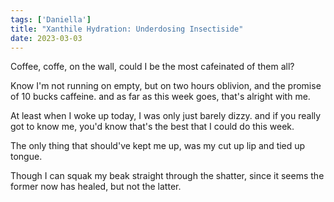 ```yaml
---  
tags: ['Daniella']
title: "Xanthile Hydration: Underdosing Insectiside"
date: 2023-03-03
---
```


Coffee, coffe, on the wall,
could I be the most cafeinated
of them all?

Know I'm not running on empty,
but on two hours oblivion,
and the promise of 10 bucks caffeine.
and as far as this week goes,
that's alright with me.

At least when I woke up today,
I was only just barely dizzy.
and if you really got to know me,
you'd know that's the best that
I could do this week.

The only thing that should've kept me up,
was my cut up lip and tied up tongue.

Though I can squak my beak straight
through the shatter,
since it seems the former now has healed,
but not the latter.